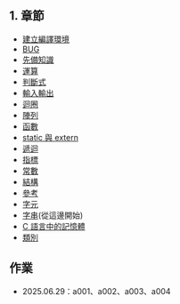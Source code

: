## 1. 章節

-   [建立編譯環境](./建立編譯環境.md)
-   [BUG](./bug.md)
-   [先備知識](./先備知識.md)
-   [運算](./運算.md)
-   [判斷式](./判斷式.md)
-   [輸入輸出](./輸入輸出.md)
-   [迴圈](./迴圈.md)
-   [陣列](./陣列.md)
-   [函數](./函數.md)
-   [static 與 extern](./static與extern.md)
-   [遞迴](./遞迴.md)
-   [指標](./指標.md)
-   [常數](./常數.md)
-   [結構](./結構.md)
-   [參考](./參考.md)
-   [字元](./字元.md)
-   [字串](./字串.md)(從這邊開始)
-   [C 語言中的記憶體](./記憶體.md)
-   [類別](./類別.md)

## 作業

-   2025.06.29：a001、a002、a003、a004

